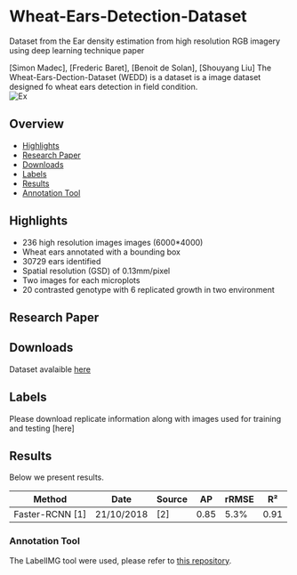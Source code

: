 # Wheat-Ears-Detection-Dataset
Dataset from the Ear density estimation from high resolution RGB imagery using deep learning technique paper

[Simon Madec], [Frederic Baret], [Benoit de Solan], [Shouyang Liu]
The Wheat-Ears-Dection-Dataset (WEDD) is a dataset is a image dataset designed fo wheat ears detection in field condition.  
![Ex](https://github.com/simonMadec/Wheat-Ears-Dection-Dataset/blob/master/Sans%20titre.png?raw=true)
## Overview
- [Highlights](#highlights)
- [Research Paper](#research-paper)
- [Downloads](#downloads)
- [Labels](#labels)
- [Results](#results)
- [Annotation Tool](#annotation-tool)

## Highlights
- 236 high resolution images images (6000*4000)
- Wheat ears annotated with a bounding box
- 30729 ears identified
- Spatial resolution (GSD) of 0.13mm/pixel
- Two images for each microplots 
- 20 contrasted genotype with 6 replicated growth in two environment 

## Research Paper

## Downloads
Dataset avalaible [here](https://zenodo.org/record/1471626#.W9H_XFUzZjU)

## Labels
Please download replicate information along with images used for training and testing [here]
## Results
Below we present results.

Method               | Date | Source| AP | rRMSE | R² 
---                  | ---  | ---   | ---                     | ---             | ---     
Faster-RCNN [1]       |   21/10/2018  |[2]| 0.85              | 5.3%|0.91     

### Annotation Tool
The LabelIMG tool were used, please refer to [this repository](https://github.com/tzutalin/labelImg).


